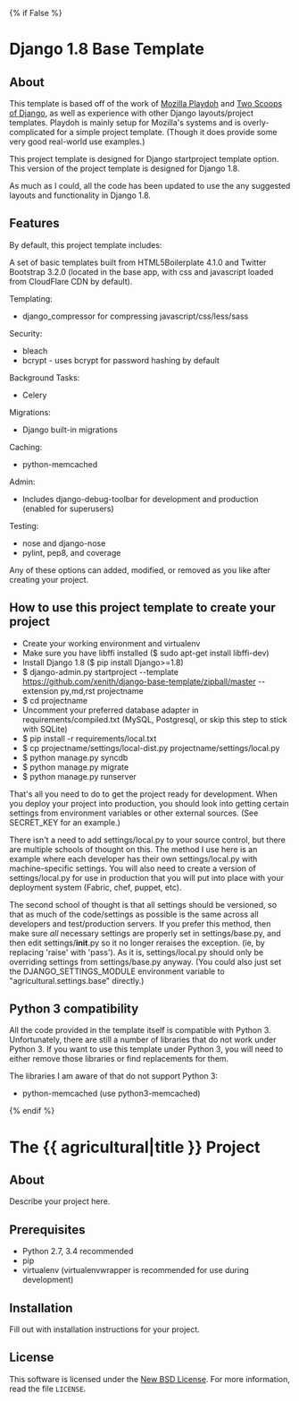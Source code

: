 {% if False %}
# Django 1.8 Base Template #

## About ##

This template is based off of the work of [Mozilla Playdoh][playdoh] and
[Two Scoops of Django][twoscoops], as well as experience with other Django
layouts/project templates. Playdoh is mainly setup for Mozilla's systems and is
overly-complicated for a simple project template. (Though it does provide some
very good real-world use examples.)

This project template is designed for Django startproject template option. This version of the
project template is designed for Django 1.8.

As much as I could, all the code has been updated to use the any suggested layouts
and functionality in Django 1.8.

[playdoh]: https://github.com/mozilla/playdoh
[twoscoops]: https://github.com/twoscoops/django-twoscoops-project

## Features ##

By default, this project template includes:

A set of basic templates built from HTML5Boilerplate 4.1.0 and Twitter Bootstrap 3.2.0 (located in the
base app, with css and javascript loaded from CloudFlare CDN by default).

Templating:

- django_compressor for compressing javascript/css/less/sass

Security:

- bleach
- bcrypt - uses bcrypt for password hashing by default

Background Tasks:

- Celery

Migrations:

- Django built-in migrations

Caching:

- python-memcached

Admin:

- Includes django-debug-toolbar for development and production (enabled for superusers)

Testing:

- nose and django-nose
- pylint, pep8, and coverage

Any of these options can added, modified, or removed as you like after creating your project.

## How to use this project template to create your project ##

- Create your working environment and virtualenv
- Make sure you have libffi installed ($ sudo apt-get install libffi-dev)
- Install Django 1.8 ($ pip install Django>=1.8)
- $ django-admin.py startproject --template https://github.com/xenith/django-base-template/zipball/master --extension py,md,rst projectname
- $ cd projectname
- Uncomment your preferred database adapter in requirements/compiled.txt (MySQL, Postgresql, or skip this step to stick with SQLite)
- $ pip install -r requirements/local.txt
- $ cp projectname/settings/local-dist.py projectname/settings/local.py
- $ python manage.py syncdb
- $ python manage.py migrate
- $ python manage.py runserver

That's all you need to do to get the project ready for development. When you deploy your project into production, you should look into getting certain settings from environment variables or other external sources. (See SECRET_KEY for an example.)

There isn't a need to add settings/local.py to your source control, but there are multiple schools of thought on this. The method I use here is an example where each developer has their own settings/local.py with machine-specific settings. You will also need to create a version of settings/local.py for use in production that you will put into place with your deployment system (Fabric, chef, puppet, etc).

The second school of thought is that all settings should be versioned, so that as much of the code/settings as possible is the same across all developers and test/production servers. If you prefer this method, then make sure *all* necessary settings are properly set in settings/base.py, and then edit settings/__init__.py so it no longer reraises the exception. (ie, by replacing 'raise' with 'pass'). As it is, settings/local.py should only be overriding settings from settings/base.py anyway. (You could also just set the DJANGO_SETTINGS_MODULE environment variable to "agricultural.settings.base" directly.)

## Python 3 compatibility ##

All the code provided in the template itself is compatible with Python 3. Unfortunately, there are still a number of libraries that do not work under Python 3. If you want to use this template under Python 3, you will need to either remove those libraries or find replacements for them.

The libraries I am aware of that do not support Python 3:

* python-memcached (use python3-memcached)

{% endif %}
# The {{ agricultural|title }} Project #

## About ##

Describe your project here.

## Prerequisites ##

- Python 2.7, 3.4 recommended
- pip
- virtualenv (virtualenvwrapper is recommended for use during development)

## Installation ##

Fill out with installation instructions for your project.


License
-------
This software is licensed under the [New BSD License][BSD]. For more
information, read the file ``LICENSE``.

[BSD]: http://opensource.org/licenses/BSD-3-Clause
